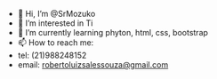 - 👋 Hi, I’m @SrMozuko
- 👀 I’m interested in Ti
- 🌱 I’m currently learning phyton, html, css, bootstrap
- 📫 How to reach me:
-   tel: (21)988248152
-   email: robertoluizsalessouza@gmail.com
  

<!---
SrMozuko/SrMozuko is a ✨ special ✨ repository because its `README.md` (this file) appears on your GitHub profile.
You can click the Preview link to take a look at your changes.
--->
